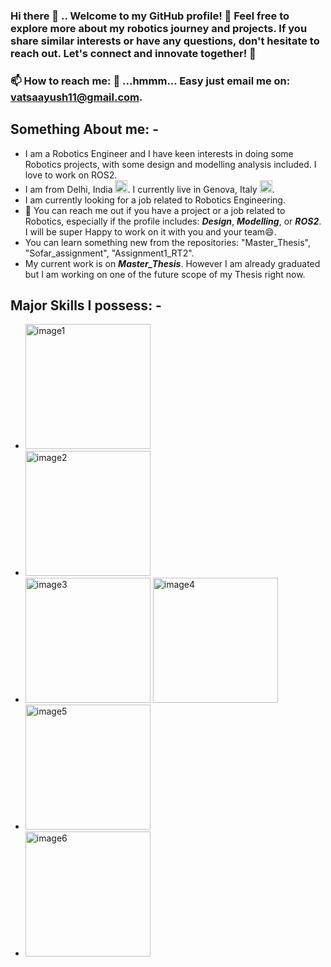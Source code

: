 ### Hi there 👋 .. Welcome to my GitHub profile! 🌟 Feel free to explore more about my robotics journey and projects. If you share similar interests or have any questions, don't hesitate to reach out. Let's connect and innovate together! 🚀

### 📫 How to reach me: 🤔 ...hmmm... Easy just email me on: **vatsaayush11@gmail.com**.

## Something About me: - 
 - I am a Robotics Engineer and I have keen interests in doing some Robotics projects, with some design and modelling analysis included. I love to work on ROS2. 
 - I am from Delhi, India <img src="https://github.com/aayush11101998/aayush11101998/assets/91724060/da6a4a1a-2316-4c66-a3f8-6440dbfcd6e6" alt="image7" width="20">. I currently live in Genova, Italy <img src="https://github.com/aayush11101998/aayush11101998/assets/91724060/d2532296-434d-4dec-bf73-29521827f81f" alt="image8" width="20">. 
 - I am currently looking for a job related to Robotics Engineering.
 - 👯 You can reach me out if you have a project or a job related to Robotics, especially if the profile includes: ***Design***, ***Modelling***, or ***ROS2***. I will be super Happy to work on it with you and your team😄.
 - You can learn something new from the repositories: "Master_Thesis", "Sofar_assignment", "Assignment1_RT2".
 - My current work is on ***Master_Thesis***. However I am already graduated but I am working on one of the future scope of my Thesis right now.
## Major Skills I possess: - 
- <img src="https://github.com/aayush11101998/aayush11101998/assets/91724060/af90d7b9-3aa5-4976-ad09-0c845118ed1b" alt="image1" width="200">
- <img src= "https://github.com/aayush11101998/aayush11101998/assets/91724060/6c2ee697-e9e5-4c8d-8a90-3c9e34a8a2a1" alt = "image2" width = "200">
- <img src= "https://github.com/aayush11101998/aayush11101998/assets/91724060/10a13ac8-4433-40db-8c98-6cbd177671f3" alt = "image3" width = "200"> <img src= "https://github.com/aayush11101998/aayush11101998/assets/91724060/e3c689cc-12d2-485c-9dfa-4bb8411266f3" alt = "image4" width = "200">
- <img src= "https://github.com/aayush11101998/aayush11101998/assets/91724060/81cfdcd6-a3ca-4938-8104-56a3bc58cd95" alt = "image5" width = "200">
- <img src= "https://github.com/aayush11101998/aayush11101998/assets/91724060/c1db43d8-7ebe-40c2-8e20-05e42cd4a17f" alt = "image6" width = "200"> 
<!--![image]()

**aayush11101998/aayush11101998** is a ✨ _special_ ✨ repository because its `README.md` (this file) appears on your GitHub profile.

Here are some ideas to get you started:
![image](https://github.com/aayush11101998/aayush11101998/assets/91724060/d2532296-434d-4dec-bf73-29521827f81f)



- 🔭 I’m currently working on ...
- 🌱 I’m currently learning ...
- 👯 I’m looking to collaborate on ...
- 🤔 I’m looking for help with ...
- 💬 Ask me about ...
- 📫 How to reach me: ...
- 😄 Pronouns: ...
- ⚡ Fun fact: ...
-->
